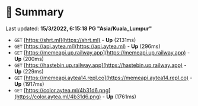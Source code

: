 # 📖 Summary
Last updated: **15/3/2022, 6:15:18 PG "Asia/Kuala_Lumpur"**

- `GET` [https://shrt.ml](https://shrt.ml) - **Up** (2131ms)
- `GET` [https://api.aytea.ml](https://api.aytea.ml) - **Up** (296ms)
- `GET` [https://memeapi.up.railway.app](https://memeapi.up.railway.app) - **Up** (200ms)
- `GET` [https://hastebin.up.railway.app](https://hastebin.up.railway.app) - **Up** (229ms)
- `GET` [https://memeapi.aytea14.repl.co](https://memeapi.aytea14.repl.co) - **Up** (1917ms)
- `GET` [https://color.aytea.ml/4b31d6.png](https://color.aytea.ml/4b31d6.png) - **Up** (1761ms)
